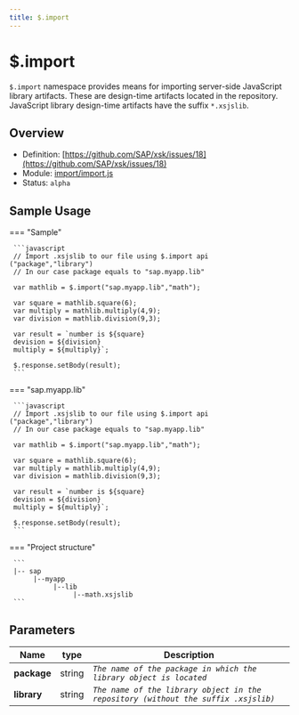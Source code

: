```yaml
---
title: $.import
---
```


$.import
===

`$.import` namespace provides means for importing server-side JavaScript library artifacts. These are design-time artifacts located in the repository. JavaScript library design-time artifacts have the suffix `*.xsjslib`.

## Overview

- Definition: [https://github.com/SAP/xsk/issues/18](https://github.com/SAP/xsk/issues/18)
- Module: [import/import.js](https://github.com/SAP/xsk/blob/main/modules/api/api-xsjs/src/main/resources/xsk/import/import.js)
- Status: `alpha`

## Sample Usage


=== "Sample"

     ```javascript
     // Import .xsjslib to our file using $.import api ("package","library")
     // In our case package equals to "sap.myapp.lib"

     var mathlib = $.import("sap.myapp.lib","math");

     var square = mathlib.square(6);
     var multiply = mathlib.multiply(4,9);
     var division = mathlib.division(9,3);

     var result = `number is ${square}
     devision = ${division}
     multiply = ${multiply}`;

     $.response.setBody(result);   
     ```
=== "sap.myapp.lib"
     

     ```javascript
     // Import .xsjslib to our file using $.import api ("package","library")
     // In our case package equals to "sap.myapp.lib"

     var mathlib = $.import("sap.myapp.lib","math");

     var square = mathlib.square(6);
     var multiply = mathlib.multiply(4,9);
     var division = mathlib.division(9,3);

     var result = `number is ${square}
     devision = ${division}
     multiply = ${multiply}`;

     $.response.setBody(result);   
     ```

=== "Project structure"

     ```
     |-- sap
          |--myapp
               |--lib
                    |--math.xsjslib
     ```

## Parameters

| Name  | type | Description |
| ------------- | ------------- | ------------- |
| **package**  | string  | _`The name of the package in which the library object is located`_ |
| **library**  | string  | _`The name of the library object in the repository (without the suffix .xsjslib)`_  |




 
